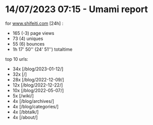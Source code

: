 # 14/07/2023 07:15 - Umami report
for www.shifeiti.com [24h] :

 - 165 (-3) page views
 - 73 (4) uniques
 - 55 (6) bounces
 - 1h 17' 50'' (24' 51'') totaltime


top 10 urls:
 - 34x [/blog/2023-01-12/]
 - 32x [/]
 - 28x [/blog/2022-12-09/]
 - 12x [/blog/2022-12-22/]
 - 10x [/blog/2022-05-07/]
 - 5x [/wiki/]
 - 4x [/blog/archives/]
 - 4x [/blog/categories/]
 - 4x [/bbtalk/]
 - 4x [/about/]



